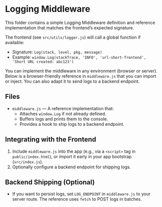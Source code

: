 # Logging Middleware

This folder contains a simple Logging Middleware definition and reference implementation that matches the frontend’s expected signature.

The frontend (see `src/utils/logger.js`) will call a global function if available:

- Signature: `Log(stack, level, pkg, message)`
- Example: `window.Log(stackTrace, 'INFO', 'url-short-frontend', 'Short URL created: abc123')`

You can implement the middleware in any environment (browser or server). Below is a browser-friendly reference in `middleware.js` that you can import or inject. You can also adapt it to send logs to a backend endpoint.

## Files
- `middleware.js` — A reference implementation that:
  - Attaches `window.Log` if not already defined.
  - Buffers logs and prints them to the console.
  - Provides a hook to ship logs to a backend endpoint.

## Integrating with the Frontend
1. Include `middleware.js` into the app (e.g., via a `<script>` tag in `public/index.html`), or import it early in your app bootstrap (`src/index.js`).
2. Optionally configure a backend endpoint for shipping logs.

## Backend Shipping (Optional)
- If you want to persist logs, set `LOG_ENDPOINT` in `middleware.js` to your server route. The reference uses `fetch` to POST logs in batches.

